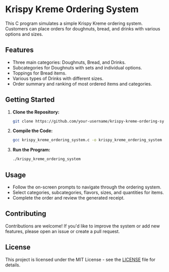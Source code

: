 # Krispy Kreme Ordering System

This C program simulates a simple Krispy Kreme ordering system. Customers can place orders for doughnuts, bread, and drinks with various options and sizes.

## Features

- Three main categories: Doughnuts, Bread, and Drinks.
- Subcategories for Doughnuts with sets and individual options.
- Toppings for Bread items.
- Various types of Drinks with different sizes.
- Order summary and ranking of most ordered items and categories.

## Getting Started

1. **Clone the Repository:**

   ```bash
   git clone https://github.com/your-username/krispy-kreme-ordering-system.git
   ```

2. **Compile the Code:**

   ```bash
   gcc krispy_kreme_ordering_system.c -o krispy_kreme_ordering_system
   ```

3. **Run the Program:**

   ```bash
   ./krispy_kreme_ordering_system
   ```

## Usage

- Follow the on-screen prompts to navigate through the ordering system.
- Select categories, subcategories, flavors, sizes, and quantities for items.
- Complete the order and review the generated receipt.

## Contributing

Contributions are welcome! If you'd like to improve the system or add new features, please open an issue or create a pull request.

## License

This project is licensed under the MIT License - see the [LICENSE](LICENSE) file for details.
